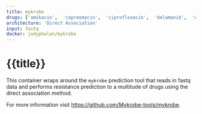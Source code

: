 ```yaml
---
title: mykrobe
drugs: ['amikacin',  'capreomycin',  'ciprofloxacin',  'delamanid',  'ethambutol',  'ethionamide',  'isoniazid',  'kanamycin',  'levofloxacin',  'linezolid',  'moxifloxacin',  'ofloxacin',  'pyrazinamide',  'rifampicin',  'streptomycin']
architecture: 'Direct Association'
input: fastq
docker: jodyphelan/mykrobe
---
```

# {{title}}

This container wraps around the `mykrobe` prediction tool that reads in fastq data and performs resistance prediction to a multitude of drugs using the direct association method.

For more information visit https://github.com/Mykrobe-tools/mykrobe.